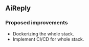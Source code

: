 ## AiReply

### Proposed improvements

- Dockerizing the whole stack.
- Implement CI/CD for whole stack.
